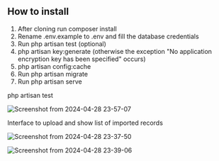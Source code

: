 ## How to install

1. After cloning run composer install
2. Rename .env.example to .env and fill the database credentials
3. Run php artisan test (optional)
4. php artisan key:generate (otherwise the exception "No application encryption key has been specified" occurs)
5. php artisan config:cache
6. Run php artisan migrate
7. Run php artisan serve


php artisan test


![Screenshot from 2024-04-28 23-57-07](https://github.com/osaprog/homeowners/assets/7841525/d0db7b7d-aa42-49dc-b958-41c0f91bc22f)



Interface to upload and show list of imported records

![Screenshot from 2024-04-28 23-37-50](https://github.com/osaprog/homeowners/assets/7841525/297c84b8-1c00-407c-a948-8de0d401a3df)




![Screenshot from 2024-04-28 23-39-06](https://github.com/osaprog/homeowners/assets/7841525/83e72b4b-641b-4619-92f2-7c6f3dac2579)
